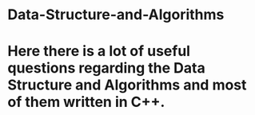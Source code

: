 # Data-Structure-and-Algorithms
# Here there is a lot of useful questions regarding the Data Structure and Algorithms and most of them written in C++.
